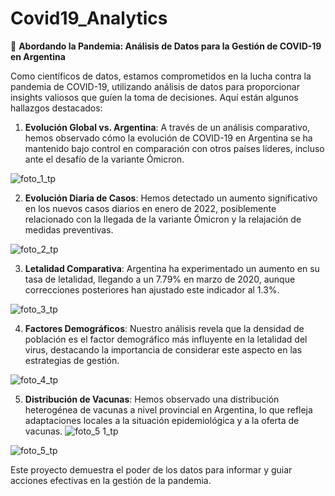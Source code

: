 # Covid19_Analytics

🚀 **Abordando la Pandemia: Análisis de Datos para la Gestión de COVID-19 en Argentina**

Como científicos de datos, estamos comprometidos en la lucha contra la pandemia de COVID-19, utilizando análisis de datos para proporcionar insights valiosos que guíen la toma de decisiones. Aquí están algunos hallazgos destacados:

1. **Evolución Global vs. Argentina**: A través de un análisis comparativo, hemos observado cómo la evolución de COVID-19 en Argentina se ha mantenido bajo control en comparación con otros países líderes, incluso ante el desafío de la variante Ómicron.

![foto_1_tp](https://github.com/BrunoGonzaloEstrada/Covid19_Analytics/assets/148375715/c2050715-bdd4-46e4-8a8c-22d25dff370d)


2. **Evolución Diaria de Casos**: Hemos detectado un aumento significativo en los nuevos casos diarios en enero de 2022, posiblemente relacionado con la llegada de la variante Ómicron y la relajación de medidas preventivas.

![foto_2_tp](https://github.com/BrunoGonzaloEstrada/Covid19_Analytics/assets/148375715/041e99f8-16e6-47b8-a238-02d2551e010d)


3. **Letalidad Comparativa**: Argentina ha experimentado un aumento en su tasa de letalidad, llegando a un 7.79% en marzo de 2020, aunque correcciones posteriores han ajustado este indicador al 1.3%.

![foto_3_tp](https://github.com/BrunoGonzaloEstrada/Covid19_Analytics/assets/148375715/c589b995-dcca-4e9d-89b5-abb3c9ee6a1f)

4. **Factores Demográficos**: Nuestro análisis revela que la densidad de población es el factor demográfico más influyente en la letalidad del virus, destacando la importancia de considerar este aspecto en las estrategias de gestión.

![foto_4_tp](https://github.com/BrunoGonzaloEstrada/Covid19_Analytics/assets/148375715/cdc92b14-8965-4985-a490-aacc9ecbfd33)

5. **Distribución de Vacunas**: Hemos observado una distribución heterogénea de vacunas a nivel provincial en Argentina, lo que refleja adaptaciones locales a la situación epidemiológica y a la oferta de vacunas.
![foto_5 1_tp](https://github.com/BrunoGonzaloEstrada/Covid19_Analytics/assets/148375715/648758b6-240c-4a2f-be65-327ed1df7e08)

![foto_5_tp](https://github.com/BrunoGonzaloEstrada/Covid19_Analytics/assets/148375715/50be8bfa-1cef-4284-b86c-0f47d585a229)


Este proyecto demuestra el poder de los datos para informar y guiar acciones efectivas en la gestión de la pandemia.


